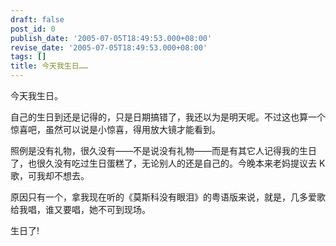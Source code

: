 ```yaml
---
draft: false
post_id: 0
publish_date: '2005-07-05T18:49:53.000+08:00'
revise_date: '2005-07-05T18:49:53.000+08:00'
tags: []
title: 今天我生日……
---
```


今天我生日。

自己的生日到还是记得的，只是日期搞错了，我还以为是明天呢。不过这也算一个惊喜吧，虽然可以说是小惊喜，得用放大镜才能看到。

照例是没有礼物，很久没有——不是说没有礼物——而是有其它人记得我的生日了，也很久没有吃过生日蛋糕了，无论别人的还是自己的。今晚本来老妈提议去 K 歌，可我却不想去。

原因只有一个，拿我现在听的《莫斯科没有眼泪》的粤语版来说，就是，几多爱歌给我唱，谁又要唱，她不可到现场。

生日了!
